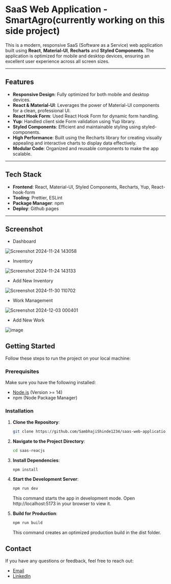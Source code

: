 # SaaS Web Application - SmartAgro(currently working on this side project)

This is a modern, responsive SaaS (Software as a Service) web application built using **React**, **Material-UI**, **Recharts** and **Styled Components**. The application is optimized for mobile and desktop devices, ensuring an excellent user experience across all screen sizes.

---

## Features

- **Responsive Design**: Fully optimized for both mobile and desktop devices.
- **React & Material-UI**: Leverages the power of Material-UI components for a clean, professional UI.
- **React Hook Form**: Used React Hook Form for dynamic form handling. 
- **Yup**: Handled client side Form validation using Yup library.
- **Styled Components**: Efficient and maintainable styling using styled-components.
- **High Performance**: Built using the Recharts library for creating visually appealing and interactive charts to display data effectively.
- **Modular Code**: Organized and reusable components to make the app scalable.

---

## Tech Stack

- **Frontend**: React, Material-UI, Styled Components, Recharts, Yup, React-hook-form
- **Tooling**: Prettier, ESLint
- **Package Manager**: npm
- **Deploy**: Github pages

---

## Screenshot

- Dashboard
  
![Screenshot 2024-11-24 143058](https://github.com/user-attachments/assets/60c19339-2668-4dcd-a7a8-e4ad2bcd93f4)

- Inventory
  
![Screenshot 2024-11-24 143133](https://github.com/user-attachments/assets/65b7cc33-98de-4ee9-b055-4f0a5d10787c)

- Add New Inventory

![Screenshot 2024-11-30 110702](https://github.com/user-attachments/assets/bae608c7-222e-43c5-8999-152320d28a10)

- Work Management

![Screenshot 2024-12-03 000401](https://github.com/user-attachments/assets/983b1f25-e379-493e-89d6-beb0dfab876d)

- Add New Work

![image](https://github.com/user-attachments/assets/df23750a-6d9a-46b4-b657-66ddc9e9f33d)


## Getting Started

Follow these steps to run the project on your local machine:

### Prerequisites

Make sure you have the following installed:

- [Node.js](https://nodejs.org/) (Version >= 14)
- npm (Node Package Manager)

### Installation

1. **Clone the Repository**:

   ```bash
   git clone https://github.com/SambhajiShinde1234/saas-web-application-smart-agro.git

   ```

2. **Navigate to the Project Directory**:

   ```bash
   cd saas-reacjs

   ```

3. **Install Dependencies**:

   ```bash
   npm install

   ```

4. **Start the Development Server**:

   ```bash
   npm run dev

   ```

   This command starts the app in development mode. Open http://localhost:5173 in your browser to view it.

5. **Build for Production**:

   ```bash
   npm run build

   ```

   This command creates an optimized production build in the dist folder.

## Contact

If you have any questions or feedback, feel free to reach out:

- [Email](mailto:mr.sam.shinde@gmail.com)
- [LinkedIn](https://www.linkedin.com/in/sambhajishinde99/)
